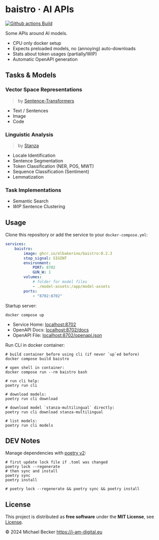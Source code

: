 # baistro · AI APIs

[![Github actions Build](https://github.com/elbakerino/baistro/actions/workflows/blank.yml/badge.svg)](https://github.com/elbakerino/baistro/actions)

Some APIs around AI models.

- CPU only docker setup
- Expects preloaded models, no (annoying) auto-downloads
- Stats about token usages (partially/WIP)
- Automatic OpenAPI generation

## Tasks & Models

### Vector Space Representations

> by [Sentence-Transformers](https://www.sbert.net/)

- Text / Sentences
- Image
- Code

### Linguistic Analysis

> by [Stanza](https://stanfordnlp.github.io/stanza/pipeline.html)

- Locale Identification
- Sentence Segmentation
- Token Classification (NER, POS, MWT)
- Sequence Classification (Sentiment)
- Lemmatization

### Task Implementations

- Semantic Search
- *WIP* Sentence Clustering

## Usage

Clone this repository or add the service to your `docker-compose.yml`:

```yaml
services:
    baistro:
        image: ghcr.io/elbakerino/baistro:0.2.3
        stop_signal: SIGINT
        environment:
            PORT: 8702
            GUN_W: 1
        volumes:
            # folder for model files
            - ./model-assets:/app/model-assets
        ports:
            - "8702:8702"
```

Startup server:

```shell
docker compose up
```

- Service Home: [localhost:8702](http://localhost:8702)
- OpenAPI Docs: [localhost:8702/docs](http://localhost:8702/docs)
- OpenAPI File: [localhost:8702/openapi.json](http://localhost:8702/openapi.json)

Run CLI in docker container:

```shell
# build container before using cli (if never `up`ed before)
docker compose build baistro

# open shell in container:
docker compose run --rm baistro bash

# run cli help:
poetry run cli

# download models:
poetry run cli download

# download model `stanza-multilingual` directly:
poetry run cli download stanza-multilingual

# list models:
poetry run cli models
```

## DEV Notes

Manage dependencies with [poetry v2](https://python-poetry.org/):

```shell
# first update lock file if .toml was changed
poetry lock --regenerate
# then sync and install
poetry sync
poetry install

# poetry lock --regenerate && poetry sync && poetry install
```

## License

This project is distributed as **free software** under the **MIT License**, see [License](https://github.com/elbakerino/baistro/blob/main/LICENSE).

© 2024 Michael Becker https://i-am-digital.eu
